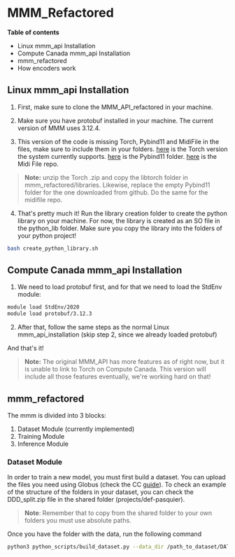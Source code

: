 # MMM_Refactored

**Table of contents**
- Linux mmm_api Installation
- Compute Canada mmm_api Installation
- mmm_refactored
- How encoders work

## Linux mmm_api Installation
1. First, make sure to clone the MMM_API_refactored in your machine.

2. Make sure you have protobuf installed in your machine. The current version of MMM uses 3.12.4.

3. This version of the code is missing Torch, Pybind11 and MidiFile in the files, make sure to include them in your folders.
[here](https://download.pytorch.org/libtorch/cpu/libtorch-cxx11-abi-shared-with-deps-1.12.1%2Bcpu.zip) is the Torch version the system currently supports.
[here](https://github.com/pybind/pybind11) is the Pybind11 folder. [here](https://github.com/craigsapp/midifile) is the Midi File repo.

> **Note:** unzip the Torch .zip and copy the libtorch folder in mmm_refactored/libraries. Likewise, replace the empty Pybind11 folder for the one downloaded from github. Do the same for the midifile repo.

4. That's pretty much it! Run the library creation folder to create the python library on your machine. For now, the library is created as an SO file in the python_lib folder. Make sure you copy the library into the folders of your python project!
```sh
bash create_python_library.sh
```

## Compute Canada mmm_api Installation
1. We need to load protobuf first, and for that we need to load the StdEnv module:
```sh
module load StdEnv/2020
module load protobuf/3.12.3
```
2. After that, follow the same steps as the normal Linux mmm_api_installation (skip step 2, since we already loaded protobuf)

And that's it!

> **Note:** The original MMM_API has more features as of right now, but it is unable to link to Torch on Compute Canada. This version will include all those features eventually, we're working hard on that!

## mmm_refactored 
The mmm is divided into 3 blocks:
1. Dataset Module (currently implemented)
2. Training Module
3. Inference Module

### Dataset Module
In order to train a new model, you must first build a dataset. You can upload the files you need using Globus (check the CC [guide]()). To check an example of the structure of the folders in your dataset, you can check the DDD_split.zip file in the shared folder (projects/def-pasquier). 
> **Note**: Remember that to copy from the shared folder to your own folders you must use absolute paths.

Once you have the folder with the data, run the following command
```sh
python3 python_scripts/build_dataset.py --data_dir /path_to_dataset/DATASET_NAME --output /path_to_output/data.arr --nthreads 40 
```




